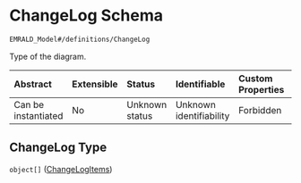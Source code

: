 # ChangeLog Schema

```txt
EMRALD_Model#/definitions/ChangeLog
```

Type of the diagram.

| Abstract            | Extensible | Status         | Identifiable            | Custom Properties | Additional Properties | Access Restrictions | Defined In                                                                                          |
| :------------------ | :--------- | :------------- | :---------------------- | :---------------- | :-------------------- | :------------------ | :-------------------------------------------------------------------------------------------------- |
| Can be instantiated | No         | Unknown status | Unknown identifiability | Forbidden         | Allowed               | none                | [EMRALD\_JsonSchemaV3\_0.json\*](../../../../out/EMRALD_JsonSchemaV3_0.json "open original schema") |

## ChangeLog Type

`object[]` ([ChangeLogItems](emrald_jsonschemav3_0-definitions-changelog-changelogitems.md))
